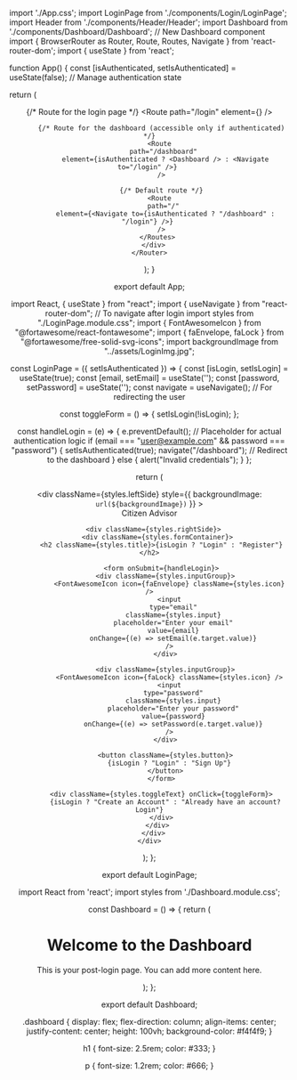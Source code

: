 import './App.css';
import LoginPage from './components/Login/LoginPage';
import Header from './components/Header/Header';
import Dashboard from './components/Dashboard/Dashboard'; // New Dashboard component
import { BrowserRouter as Router, Route, Routes, Navigate } from 'react-router-dom';
import { useState } from 'react';

function App() {
  const [isAuthenticated, setIsAuthenticated] = useState(false); // Manage authentication state

  return (
    <Router>
      <div className="App">
        <Header />
        <Routes>
          {/* Route for the login page */}
          <Route 
            path="/login" 
            element={<LoginPage setIsAuthenticated={setIsAuthenticated} />} 
          />

          {/* Route for the dashboard (accessible only if authenticated) */}
          <Route 
            path="/dashboard" 
            element={isAuthenticated ? <Dashboard /> : <Navigate to="/login" />} 
          />

          {/* Default route */}
          <Route 
            path="/" 
            element={<Navigate to={isAuthenticated ? "/dashboard" : "/login"} />} 
          />
        </Routes>
      </div>
    </Router>
  );
}

export default App;





import React, { useState } from "react";
import { useNavigate } from "react-router-dom"; // To navigate after login
import styles from "./LoginPage.module.css";
import { FontAwesomeIcon } from "@fortawesome/react-fontawesome";
import { faEnvelope, faLock } from "@fortawesome/free-solid-svg-icons";
import backgroundImage from "../assets/LoginImg.jpg"; 

const LoginPage = ({ setIsAuthenticated }) => {
  const [isLogin, setIsLogin] = useState(true);
  const [email, setEmail] = useState('');
  const [password, setPassword] = useState('');
  const navigate = useNavigate(); // For redirecting the user

  const toggleForm = () => {
    setIsLogin(!isLogin);
  };

  const handleLogin = (e) => {
    e.preventDefault();
    // Placeholder for actual authentication logic
    if (email === "user@example.com" && password === "password") {
      setIsAuthenticated(true);
      navigate("/dashboard"); // Redirect to the dashboard
    } else {
      alert("Invalid credentials");
    }
  };

  return (
    <div className={styles.container}>
      <div
        className={styles.leftSide}
        style={{ backgroundImage: `url(${backgroundImage})` }}
      >
        <div className={styles.overlay}></div>
        <div className={styles.overlayText}>
          Citizen Advisor
        </div>
      </div>

      <div className={styles.rightSide}>
        <div className={styles.formContainer}>
          <h2 className={styles.title}>{isLogin ? "Login" : "Register"}</h2>

          <form onSubmit={handleLogin}>
            <div className={styles.inputGroup}>
              <FontAwesomeIcon icon={faEnvelope} className={styles.icon} />
              <input
                type="email"
                className={styles.input}
                placeholder="Enter your email"
                value={email}
                onChange={(e) => setEmail(e.target.value)}
              />
            </div>

            <div className={styles.inputGroup}>
              <FontAwesomeIcon icon={faLock} className={styles.icon} />
              <input
                type="password"
                className={styles.input}
                placeholder="Enter your password"
                value={password}
                onChange={(e) => setPassword(e.target.value)}
              />
            </div>

            <button className={styles.button}>
              {isLogin ? "Login" : "Sign Up"}
            </button>
          </form>

          <div className={styles.toggleText} onClick={toggleForm}>
            {isLogin ? "Create an Account" : "Already have an account? Login"}
          </div>
        </div>
      </div>
    </div>
  );
};

export default LoginPage;




import React from 'react';
import styles from './Dashboard.module.css';

const Dashboard = () => {
  return (
    <div className={styles.dashboard}>
      <h1>Welcome to the Dashboard</h1>
      <p>This is your post-login page. You can add more content here.</p>
    </div>
  );
};

export default Dashboard;



.dashboard {
  display: flex;
  flex-direction: column;
  align-items: center;
  justify-content: center;
  height: 100vh;
  background-color: #f4f4f9;
}

h1 {
  font-size: 2.5rem;
  color: #333;
}

p {
  font-size: 1.2rem;
  color: #666;
}
